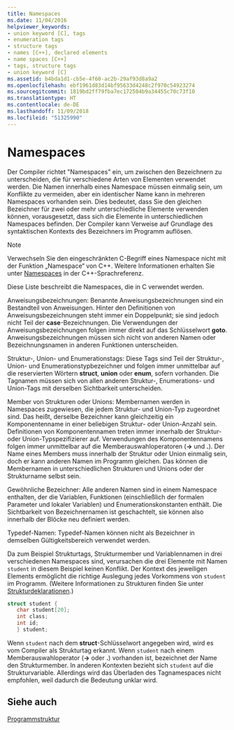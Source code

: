 ```yaml
---
title: Namespaces
ms.date: 11/04/2016
helpviewer_keywords:
- union keyword [C], tags
- enumeration tags
- structure tags
- names [C++], declared elements
- name spaces [C++]
- tags, structure tags
- union keyword [C]
ms.assetid: b4bda1d1-cb5e-4f60-ac2b-29af93d8a9a2
ms.openlocfilehash: ebf1961d83d14bf95633d4248c2f970c54923274
ms.sourcegitcommit: 1819bd2ff79fba7ec172504b9a34455c70c73f10
ms.translationtype: HT
ms.contentlocale: de-DE
ms.lasthandoff: 11/09/2018
ms.locfileid: "51325990"
---
```

# <a name="name-spaces"></a>Namespaces

Der Compiler richtet "Namespaces" ein, um zwischen den Bezeichnern zu unterscheiden, die für verschiedene Arten von Elementen verwendet werden. Die Namen innerhalb eines Namespace müssen einmalig sein, um Konflikte zu vermeiden, aber ein identischer Name kann in mehreren Namespaces vorhanden sein. Dies bedeutet, dass Sie den gleichen Bezeichner für zwei oder mehr unterschiedliche Elemente verwenden können, vorausgesetzt, dass sich die Elemente in unterschiedlichen Namespaces befinden. Der Compiler kann Verweise auf Grundlage des syntaktischen Kontexts des Bezeichners im Programm auflösen.

> [!NOTE]
> Verwechseln Sie den eingeschränkten C-Begriff eines Namespace nicht mit der Funktion „Namespace“ von C++. Weitere Informationen erhalten Sie unter [Namespaces](../cpp/namespaces-cpp.md) in der C++-Sprachreferenz.

Diese Liste beschreibt die Namespaces, die in C verwendet werden.

Anweisungsbezeichnungen: Benannte Anweisungsbezeichnungen sind ein Bestandteil von Anweisungen. Hinter den Definitionen von Anweisungsbezeichnungen steht immer ein Doppelpunkt; sie sind jedoch nicht Teil der **case**-Bezeichnungen. Die Verwendungen der Anweisungsbezeichnungen folgen immer direkt auf das Schlüsselwort **goto**. Anweisungsbezeichnungen müssen sich nicht von anderen Namen oder Bezeichnungsnamen in anderen Funktionen unterscheiden.

Struktur-, Union- und Enumerationstags: Diese Tags sind Teil der Struktur-, Union- und Enumerationstypbezeichner und folgen immer unmittelbar auf die reservierten Wörtern **struct**, **union** oder **enum**, sofern vorhanden. Die Tagnamen müssen sich von allen anderen Struktur-, Enumerations- und Union-Tags mit derselben Sichtbarkeit unterscheiden.

Member von Strukturen oder Unions: Membernamen werden in Namespaces zugewiesen, die jedem Struktur- und Union-Typ zugeordnet sind. Das heißt, derselbe Bezeichner kann gleichzeitig ein Komponentenname in einer beliebigen Struktur- oder Union-Anzahl sein. Definitionen von Komponentennamen treten immer innerhalb der Struktur- oder Union-Typspezifizierer auf. Verwendungen des Komponentennamens folgen immer unmittelbar auf die Memberauswahloperatoren (**->** und **.**). Der Name eines Members muss innerhalb der Struktur oder Union einmalig sein, doch er kann anderen Namen im Programm gleichen. Das können die Membernamen in unterschiedlichen Strukturen und Unions oder der Strukturname selbst sein.

Gewöhnliche Bezeichner: Alle anderen Namen sind in einem Namespace enthalten, der die Variablen, Funktionen (einschließlich der formalen Parameter und lokaler Variablen) und Enumerationskonstanten enthält. Die Sichtbarkeit von Bezeichnernamen ist geschachtelt, sie können also innerhalb der Blöcke neu definiert werden.

Typedef-Namen: Typedef-Namen können nicht als Bezeichner in demselben Gültigkeitsbereich verwendet werden.

Da zum Beispiel Strukturtags, Strukturmember und Variablennamen in drei verschiedenen Namespaces sind, verursachen die drei Elemente mit Namen `student` in diesem Beispiel keinen Konflikt. Der Kontext des jeweiligen Elements ermöglicht die richtige Auslegung jedes Vorkommens von `student` im Programm. (Weitere Informationen zu Strukturen finden Sie unter [Strukturdeklarationen](../c-language/structure-declarations.md).)

```C
struct student {
   char student[20];
   int class;
   int id;
   } student;
```

Wenn `student` nach dem **struct**-Schlüsselwort angegeben wird, wird es vom Compiler als Strukturtag erkannt. Wenn `student` nach einem Memberauswahloperator (**->** oder **.**) vorhanden ist, bezeichnet der Name den Strukturmember. In anderen Kontexten bezieht sich `student` auf die Strukturvariable. Allerdings wird das Überladen des Tagnamespaces nicht empfohlen, weil dadurch die Bedeutung unklar wird.

## <a name="see-also"></a>Siehe auch

[Programmstruktur](../c-language/program-structure.md)